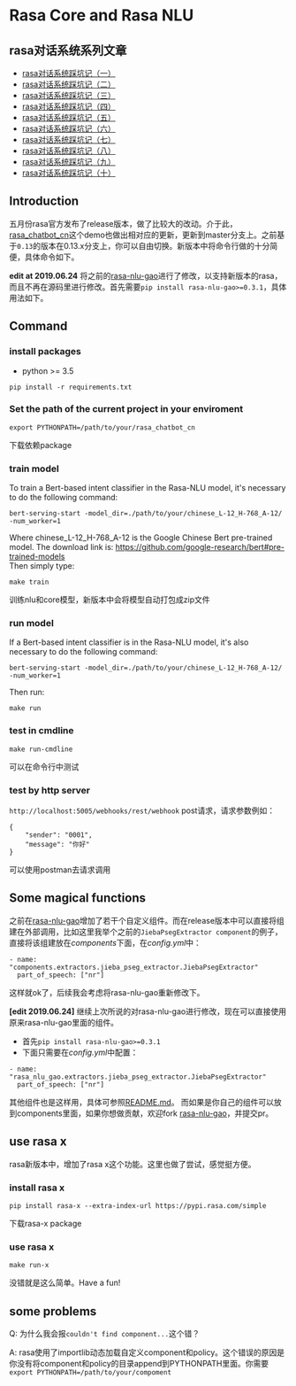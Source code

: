 # Rasa Core and Rasa NLU
## rasa对话系统系列文章
- [rasa对话系统踩坑记（一）](https://www.jianshu.com/p/5d9aa2a444a3)
- [rasa对话系统踩坑记（二）](https://www.jianshu.com/p/4ecd09be4419)
- [rasa对话系统踩坑记（三）](https://www.jianshu.com/p/ae028903d748)
- [rasa对话系统踩坑记（四）](https://www.jianshu.com/p/9393d319e698)
- [rasa对话系统踩坑记（五）](https://www.jianshu.com/p/eec63e56db07)
- [rasa对话系统踩坑记（六）](https://www.jianshu.com/p/21808ac8d409)
- [rasa对话系统踩坑记（七）](https://www.jianshu.com/p/405c087c2f7f)
- [rasa对话系统踩坑记（八）](https://www.jianshu.com/p/6a93209c48a4)
- [rasa对话系统踩坑记（九）](https://www.jianshu.com/p/1a4abe93635e)
- [rasa对话系统踩坑记（十）](https://www.jianshu.com/p/debcf0041fcb)

## Introduction
五月份rasa官方发布了release版本，做了比较大的改动。介于此，[rasa_chatbot_cn](https://github.com/GaoQ1/rasa_chatbot_cn)这个demo也做出相对应的更新，更新到master分支上。之前基于`0.13`的版本在0.13.x分支上，你可以自由切换。新版本中将命令行做的十分简便，具体命令如下。

**edit at 2019.06.24**
将之前的[rasa-nlu-gao](https://github.com/GaoQ1/rasa_nlu_gq)进行了修改，以支持新版本的rasa，而且不再在源码里进行修改。首先需要`pip install rasa-nlu-gao>=0.3.1`，具体用法如下。

## Command
### install packages
 - python >= 3.5
```
pip install -r requirements.txt
```
### Set the path of the current project in your enviroment
```
export PYTHONPATH=/path/to/your/rasa_chatbot_cn
```

下载依赖package

### train model
To train a Bert-based intent classifier in the Rasa-NLU model, it's necessary to do the following command:
```
bert-serving-start -model_dir=./path/to/your/chinese_L-12_H-768_A-12/ -num_worker=1
```
Where chinese_L-12_H-768_A-12 is the Google Chinese Bert pre-trained model. The download link is: https://github.com/google-research/bert#pre-trained-models<br>
Then simply type:
```
make train
```
训练nlu和core模型，新版本中会将模型自动打包成zip文件

### run model
If a Bert-based intent classifier is in the Rasa-NLU model, it's also necessary to do the following command:
```
bert-serving-start -model_dir=./path/to/your/chinese_L-12_H-768_A-12/ -num_worker=1
```
Then run:
```
make run
```

### test in cmdline
```
make run-cmdline
```
可以在命令行中测试

### test by http server
`http://localhost:5005/webhooks/rest/webhook` post请求，请求参数例如：
```
{
    "sender": "0001",
    "message": "你好"
}
```
可以使用postman去请求调用

## Some magical functions
之前在[rasa-nlu-gao](https://github.com/GaoQ1/rasa_nlu_gq)增加了若干个自定义组件。而在release版本中可以直接将组建在外部调用，比如这里我举个之前的`JiebaPsegExtractor component`的例子，直接将该组建放在*components*下面，在*config.yml*中：
```
- name: "components.extractors.jieba_pseg_extractor.JiebaPsegExtractor"
  part_of_speech: ["nr"]
```
这样就ok了，后续我会考虑将rasa-nlu-gao重新修改下。

**[edit 2019.06.24]**
继续上次所说的对rasa-nlu-gao进行修改，现在可以直接使用原来rasa-nlu-gao里面的组件。
 - 首先`pip install rasa-nlu-gao>=0.3.1`
 - 下面只需要在*config.yml*中配置：
```
- name: "rasa_nlu_gao.extractors.jieba_pseg_extractor.JiebaPsegExtractor"
  part_of_speech: ["nr"]
```
其他组件也是这样用，具体可参照[README.md](https://github.com/GaoQ1/rasa_nlu_gq/blob/master/README.md)。
而如果是你自己的组件可以放到components里面，如果你想做贡献，欢迎fork [rasa-nlu-gao](https://github.com/GaoQ1/rasa_nlu_gq)，并提交pr。

## use rasa x
rasa新版本中，增加了rasa x这个功能。这里也做了尝试，感觉挺方便。

### install rasa x
```
pip install rasa-x --extra-index-url https://pypi.rasa.com/simple
```
下载rasa-x package

### use rasa x
```
make run-x
```
没错就是这么简单。Have a fun!

## some problems
 Q: 为什么我会报`couldn't find component...`这个错？

 A: rasa使用了importlib动态加载自定义component和policy。这个错误的原因是你没有将component和policy的目录append到PYTHONPATH里面。你需要`export PYTHONPATH=/path/to/your/compoment`
